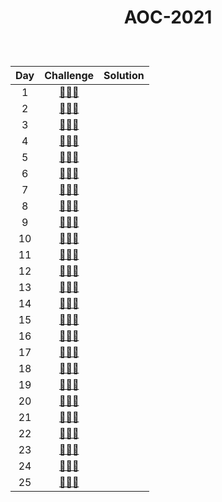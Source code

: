 # <p align="center"> AOC-2021 </p>
<br>

| Day | Challenge | Solution |
|:---:|:---:|:---:|
| 1 | [🎁🎄🎁](https://adventofcode.com/2021/day/1) | [](./src/day01) | 
| 2 | [🎁🎄🎁](https://adventofcode.com/2021/day/2) | [](./src/day02) | 
| 3 | [🎁🎄🎁](https://adventofcode.com/2021/day/3) | [](./src/day03) | 
| 4 | [🎁🎄🎁](https://adventofcode.com/2021/day/4) | [](./src/day04)|
| 5 | [🎁🎄🎁](https://adventofcode.com/2021/day/5) | [](./src/day05) |
| 6 | [🎁🎄🎁](https://adventofcode.com/2021/day/6) | [](./src/day06) |
| 7 | [🎁🎄🎁](https://adventofcode.com/2021/day/7) | [](./src/day07) |
| 8 | [🎁🎄🎁](https://adventofcode.com/2021/day/8) | [](./src/day08) |
| 9 | [🎁🎄🎁](https://adventofcode.com/2021/day/9) | [](./src/day09) |
| 10 | [🎁🎄🎁](https://adventofcode.com/2021/day/10) | [](./src/day10) |
| 11 | [🎁🎄🎁](https://adventofcode.com/2021/day/11) | [](./src/day11) |
| 12 | [🎁🎄🎁](https://adventofcode.com/2021/day/12) | [](./src/day12) |
| 13 | [🎁🎄🎁](https://adventofcode.com/2021/day/13) | [](./src/day13) |
| 14 | [🎁🎄🎁](https://adventofcode.com/2021/day/14) | [](./src/day14) |
| 15 | [🎁🎄🎁](https://adventofcode.com/2021/day/15) | [](./src/day15) |
| 16 | [🎁🎄🎁](https://adventofcode.com/2021/day/16) | [](./src/day16) |
| 17 | [🎁🎄🎁](https://adventofcode.com/2021/day/17) | [](./src/day17) |
| 18 | [🎁🎄🎁](https://adventofcode.com/2021/day/18) | [](./src/day18) |
| 19 | [🎁🎄🎁](https://adventofcode.com/2021/day/19) | [](./src/day19) |
| 20 | [🎁🎄🎁](https://adventofcode.com/2021/day/20) | [](./src/day20) |
| 21 | [🎁🎄🎁](https://adventofcode.com/2021/day/21) | [](./src/day21) |
| 22 | [🎁🎄🎁](https://adventofcode.com/2021/day/22) | [](./src/day22) |
| 23 | [🎁🎄🎁](https://adventofcode.com/2021/day/23) | [](./src/day23) |
| 24 | [🎁🎄🎁](https://adventofcode.com/2021/day/24) | [](./src/day24) |
| 25 | [🎁🎄🎁](https://adventofcode.com/2021/day/25) | [](./src/day25) |
